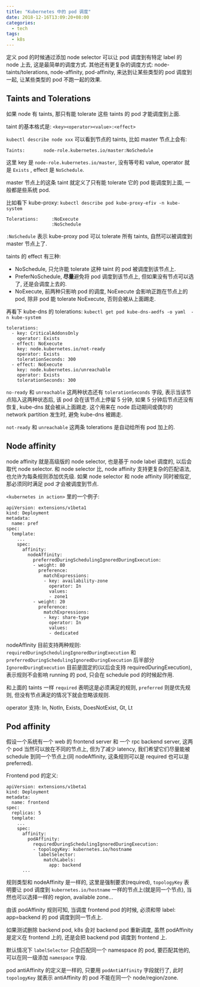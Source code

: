 ```yaml
---
title: "Kubernetes 中的 pod 调度"
date: 2018-12-16T13:09:20+08:00
categories:
  - tech
tags:
  - k8s
---
```


定义 pod 的时候通过添加 node selector 可以让 pod 调度到有特定 label 的 node 上去, 这是最简单的调度方式.
其他还有更复杂的调度方式: node-taints/tolerations, node-affinity, pod-affinity, 来达到让某些类型的 pod 调度到一起,
让某些类型的 pod 不跑一起的效果.

## Taints and Tolerations

如果 node 有 taints, 那只有能 tolerate 这些 taints 的 pod 才能调度到上面.

taint 的基本格式是: `<key><operator><value>:<effect>`

`kubectl describe node xxx` 可以看到节点的 taints, 比如 master 节点上会有:

    Taints:       node-role.kubernetes.io/master:NoSchedule 

这里 key 是 `node-role.kubernetes.io/master`, 没有等号和 value, operator 就是 `Exists` , effect 是 `NoSchedule`.

master 节点上的这条 taint 就定义了只有能 tolerate 它的 pod 能调度到上面, 一般都是些系统 pod.

比如看下 kube-proxy: `kubectl describe pod kube-proxy-efiv -n kube-system`

    Tolerations:     :NoExecute
                     :NoSchedule


`:NoSchedule` 表示 kube-proxy pod 可以 tolerate 所有 taints, 自然可以被调度到 master 节点上了.

taints 的 effect 有三种:

- NoSchedule, 只允许能 tolerate 这种 taint 的 pod 被调度到该节点上.
- PreferNoSchedule, **尽量**避免将 pod 调度到该节点上, 但如果没有节点可以选了, 还是会调度上去的.
- NoExecute, 前两种只影响 pod 的调度, NoExecute 会影响正跑在节点上的 pod, 除非 pod 能 tolerate NoExecute, 否则会被从上面踢走.

再看下 kube-dns 的 tolerations: `kubectl get pod kube-dns-aedfs -o yaml  -n kube-system`

    tolerations:
      - key: CriticalAddonsOnly
        operator: Exists
      - effect: NoExecute
        key: node.kubernetes.io/not-ready
        operator: Exists
        tolerationSeconds: 300
      - effect: NoExecute
        key: node.kubernetes.io/unreachable
        operator: Exists
        tolerationSeconds: 300

`no-ready` 和 `unreachable` 这两种状态还有 `tolerationSeconds` 字段, 表示当该节点陷入这两种状态后, 该 pod 会在该节点上停留 5 分钟, 如果 5 分钟后节点还没有恢复, kube-dns 就会被从上面踢走.  这个用来在 node 启动期间或偶尔的 network partition 发生时, 避免 kube-dns 被踢走.

`not-ready` 和 `unreachable` 这两条 tolerations 是自动给所有 pod 加上的.

## Node affinity

node affinity 就是高级版的 node selector, 也是基于 node label 调度的, 以后会取代 node selector. 和 node selector 比, node affinity 支持更复杂的匹配语法, 也允许为每条规则添加优先级. 如果 node selector 和 node affinity 同时被指定, 那必须同时满足 pod 才会被调度到节点.

`<kubernetes in action>` 里的一个例子:

    apiVersion: extensions/v1beta1
    kind: Deployment
    metadata:
      name: pref
    spec:
      template:
        ...
        spec:
          affinity:
            nodeAffinity:
              preferredDuringSchedulingIgnoredDuringExecution:    
              - weight: 80                                        
                preference:                                       
                  matchExpressions:                               
                  - key: availability-zone                        
                    operator: In                                  
                    values:                                       
                    - zone1                                       
              - weight: 20                                        
                preference:                                       
                  matchExpressions:                               
                  - key: share-type                               
                    operator: In                                  
                    values:                                       
                    - dedicated                                   

nodeAffinity 目前支持两种规则: `requiredDuringSchedulingIgnoredDuringExecution` 和 `preferredDuringSchedulingIgnoredDuringExecution`
后半部分 `IgnoredDuringExecution` 目前是固定的(以后会支持 requiredDuringExecution), 表示规则不会影响 running 的 pod, 只会在 schedule pod 的时候起作用.

和上面的 taints 一样 `required` 表明这是必须满足的规则, `preferred` 则是优先规则, 但没有节点满足的情况下就会忽略该规则.

operator 支持: In, NotIn, Exists, DoesNotExist, Gt, Lt

## Pod affinity

假设一个系统有一个 web 的 frontend server 和 一个 rpc backend server, 这两个 pod 当然可以放在不同的节点上, 但为了减少 latency, 我们希望它们尽量能被 schedule 到同一个节点上(同 nodeAffinity, 这条规则可以是 required 也可以是 preferred).

Frontend pod 的定义:


    apiVersion: extensions/v1beta1
    kind: Deployment
    metadata:
      name: frontend
    spec:
      replicas: 5
      template:
        ...
        spec:
          affinity:
            podAffinity:                                        
              requiredDuringSchedulingIgnoredDuringExecution:   
              - topologyKey: kubernetes.io/hostname             
                labelSelector:                                  
                  matchLabels:                                  
                    app: backend                                
          ...

规则类型和 nodeAffinity 是一样的, 这里是强制要求(required), `topologyKey` 表明要让 pod 调度到 `kubernetes.io/hostname` 一样的节点上(就是同一个节点), 当然也可以选择一样的 region, available zone...

由该 podAffinity 规则可知, 当调度 frontend pod 的时候, 必须和带 label: app=backend 的 pod 调度到同一节点上. 

如果测试删除 backend pod, k8s 会对 backend pod 重新调度, 虽然 podAffinity 是定义在 frontend 上的, 还是会把 backend pod 调度到 frontend 上.

默认情况下 `labelSelector` 只会匹配同一个 namespace 的 pod, 要匹配其他的, 可以在同一级添加 `namespace` 字段.

pod antiAffinity 的定义是一样的, 只要用 `podAntiAffinity` 字段就行了, 此时 `topologyKey` 就表示 antiAffinity 的 pod 不能在同一个 node/region/zone.